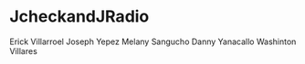 # JcheckandJRadio


Erick Villarroel
Joseph Yepez
Melany Sangucho
Danny Yanacallo
Washinton Villares
